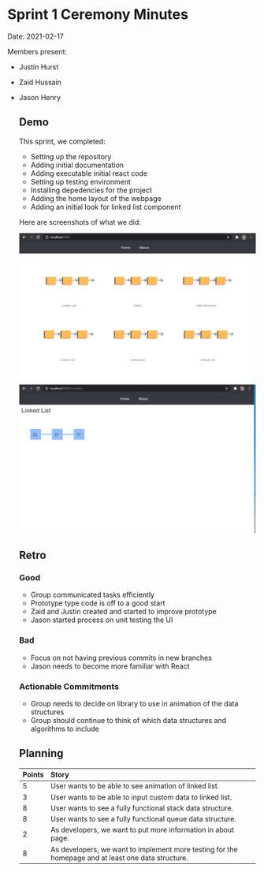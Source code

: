 # Sprint 1 Ceremony Minutes
  
Date: 2021-02-17

Members present:

* Justin Hurst
* Zaid Hussain 
* Jason Henry
  
  ## Demo
  
  This sprint, we completed:

    * Setting up the repository
    * Adding initial documentation
    * Adding executable initial react code
    * Setting up testing environment
    * Installing depedencies for the project
    * Adding the home layout of the webpage
    * Adding an initial look for linked list component
  
  Here are screenshots of what we did:
  
  ![Homepage](/doc/images/homepage.png?raw=true)
  ![Linked List](/doc/images/linkedlist.png?raw=true)
  
  ## Retro
  
  ### Good
  
  * Group communicated tasks efficiently 
  * Prototype type code is off to a good start 
  * Zaid and Justin created and started to improve prototype  
  * Jason started process on unit testing the UI
  
  ### Bad
  
  * Focus on not having previous commits in new branches
  * Jason needs to become more familiar with React 
  
  ### Actionable Commitments
  
  * Group needs to decide on library to use in animation of the data structures 
  * Group should continue to think of which data structures and algorithms to include 
  
  ## Planning
  
  Points | Story
  -------|--------
  5      | User wants to be able to see animation of linked list. 
  3      | User wants to be able to input custom data to linked list. 
  8      | User wants to see a fully functional stack data structure. 
  8      | User wants to see a fully functional queue data structure. 
  2      | As developers, we want to put more information in about page. 
  8      | As developers, we want to implement more testing for the homepage and at least one data structure.  
           